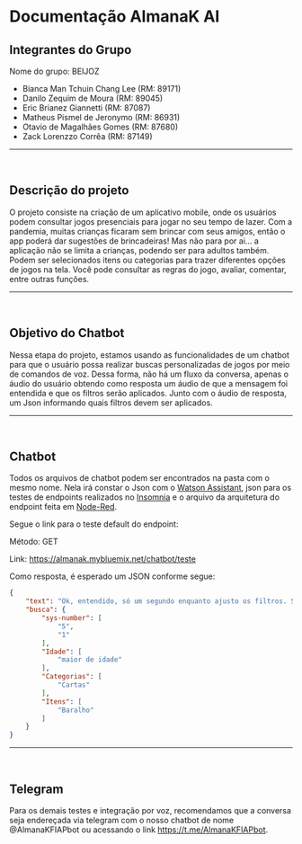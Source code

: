 # Documentação AlmanaK AI

## Integrantes do Grupo 
Nome do grupo: BEIJOZ
- Bianca Man Tchuin Chang Lee (RM: 89171)
- Danilo Zequim de Moura (RM: 89045)
- Eric Brianez Giannetti (RM: 87087)
- Matheus Pismel de Jeronymo (RM: 86931)
- Otavio de Magalhães Gomes (RM: 87680)
- Zack Lorenzzo Corrêa (RM: 87149)
<hr>
<br>

## Descrição do projeto
O projeto consiste na criação de um aplicativo mobile, onde os usuários podem consultar jogos presenciais para jogar no seu tempo de lazer. 
Com a pandemia, muitas crianças ficaram sem brincar com seus amigos, então o app poderá dar sugestões de brincadeiras! Mas não para por ai... 
a aplicação não se limita a crianças, podendo ser para adultos também. Podem ser selecionados itens ou categorias para trazer diferentes opções
de jogos na tela. Você pode consultar as regras do jogo, avaliar, comentar, entre outras funções.
<hr>
<br>

## Objetivo do Chatbot
Nessa etapa do projeto, estamos usando as funcionalidades de um chatbot para que o usuário possa realizar buscas personalizadas de jogos por meio de comandos de voz. Dessa forma, não há um fluxo da conversa, apenas o áudio do usuário obtendo como resposta um áudio de que a mensagem foi entendida e que os filtros serão aplicados. Junto com o áudio de resposta, um Json informando quais filtros devem ser aplicados.
<hr>
<br>

## Chatbot
Todos os arquivos de chatbot podem ser encontrados na pasta com o mesmo nome. Nela irá constar o Json com o <a href="/Chatbot/AlmanaK Watson Assistant.json">Watson Assistant</a>, json para os testes de endpoints realizados no <a href="/Chatbot/Insomnia_Request.json">Insomnia</a> e o arquivo da arquitetura do endpoint feita em <a href="/Chatbot/Node Red AlmanaK.json">Node-Red</a>.

Segue o link para o teste default do endpoint:

Método: GET

Link: https://almanak.mybluemix.net/chatbot/teste

Como resposta, é esperado um JSON conforme segue:

```json
{
	"text": "Ok, entendido, só um segundo enquanto ajusto os filtros. Se estiver tudo certo, basta clickar no botão buscar,  caso contrário pode enviar outro áudio pra mim.",
	"busca": {
		"sys-number": [
			"5",
			"1"
		],
		"Idade": [
			"maior de idade"
		],
		"Categorias": [
			"Cartas"
		],
		"Itens": [
			"Baralho"
		]
	}
}
```

<hr>
<br>

## Telegram

Para os demais testes e integração por voz, recomendamos que a conversa seja endereçada via telegram com o nosso chatbot de nome @AlmanaKFIAPbot ou acessando o link https://t.me/AlmanaKFIAPbot.
